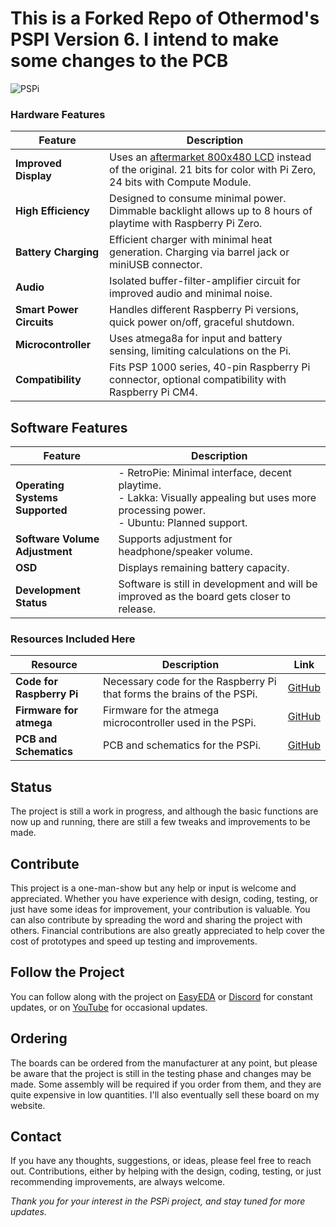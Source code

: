 # This is a Forked Repo of Othermod's PSPI Version 6. I intend to make some changes to the PCB

![PSPi](https://othermod.com/wp-content/uploads/IMG_8727.jpg)

### Hardware Features

|Feature|Description|
|-|-|
| **Improved Display** | Uses an [aftermarket 800x480 LCD](https://www.ebay.com/itm/4-3-inch-800x480-IPS-TFT-LCD-Module-All-Viewing-Optional-TouchScreen-Display-/292806918081) instead of the original. 21 bits for color with Pi Zero, 24 bits with Compute Module.|
| **High Efficiency** | Designed to consume minimal power. Dimmable backlight allows up to 8 hours of playtime with Raspberry Pi Zero.|
| **Battery Charging** | Efficient charger with minimal heat generation. Charging via barrel jack or miniUSB connector.|
| **Audio** | Isolated buffer-filter-amplifier circuit for improved audio and minimal noise.|
| **Smart Power Circuits** | Handles different Raspberry Pi versions, quick power on/off, graceful shutdown.|
| **Microcontroller** | Uses atmega8a for input and battery sensing, limiting calculations on the Pi.|
| **Compatibility** | Fits PSP 1000 series, 40-pin Raspberry Pi connector, optional compatibility with Raspberry Pi CM4.|

## Software Features
| Feature                        | Description                                                                                                     |
|-|-|
| **Operating Systems Supported**| - RetroPie: Minimal interface, decent playtime.<br> - Lakka: Visually appealing but uses more processing power.<br> - Ubuntu: Planned support. |
| **Software Volume Adjustment** | Supports adjustment for headphone/speaker volume.                                                      |
| **OSD** | Displays remaining battery capacity.                                                                           |
| **Development Status**         | Software is still in development and will be improved as the board gets closer to release.                      |

### Resources Included Here
| Resource | Description | Link |
|-|-|-|
| **Code for Raspberry Pi** | Necessary code for the Raspberry Pi that forms the brains of the PSPi. | [GitHub](https://github.com/othermod/PSPi-Version-6/tree/main/drivers) |
| **Firmware for atmega**   | Firmware for the atmega microcontroller used in the PSPi. | [GitHub](https://github.com/othermod/PSPi-Version-6/tree/main/atmega) |
| **PCB and Schematics**    | PCB and schematics for the PSPi. | [GitHub](https://github.com/othermod/PSPi-Version-6/tree/main/boards) |

## Status
The project is still a work in progress, and although the basic functions are now up and running, there are still a few tweaks and improvements to be made.

## Contribute
This project is a one-man-show but any help or input is welcome and appreciated. Whether you have experience with design, coding, testing, or just have some ideas for improvement, your contribution is valuable. You can also contribute by spreading the word and sharing the project with others. Financial contributions are also greatly appreciated to help cover the cost of prototypes and speed up testing and improvements.

## Follow the Project
You can follow along with the project on [EasyEDA](https://oshwlab.com/adamseamster/pspi-zero-version-5_copy_copy) or [Discord](https://discord.gg/V96c3JC) for constant updates, or on [YouTube](https://youtube.com/othermod) for occasional updates.

## Ordering
The boards can be ordered from the manufacturer at any point, but please be aware that the project is still in the testing phase and changes may be made. Some assembly will be required if you order from them, and they are quite expensive in low quantities. I'll also eventually sell these board on my website.

## Contact
If you have any thoughts, suggestions, or ideas, please feel free to reach out. Contributions, either by helping with the design, coding, testing, or just recommending improvements, are always welcome.

*Thank you for your interest in the PSPi project, and stay tuned for more updates.*
